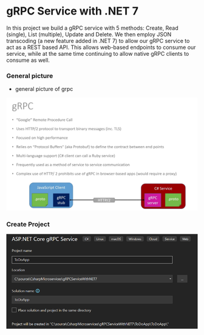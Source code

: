 # gRPC Service with .NET 7

In this project we build a gRPC service with 5 methods: Create, Read (single), List (multiple), Update and Delete. We then employ JSON transcoding (a new feature added in .NET 7) to allow our gRPC service to act as a REST based API. This allows web-based endpoints to consume our service, while at the same time continuing to allow native gRPC clients to consume as well.

### General picture

- general picture of grpc
<img src="/pictures/grpc.png" title="general picture of grpc"  width="900">


### Create Project
<img src="/pictures/create_project.png" title="create project"  width="900">

